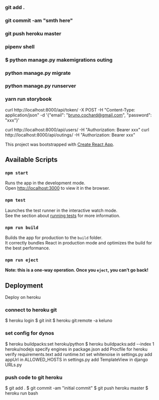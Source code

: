 ### git add .
### git commit -am "smth here"
### git push heroku master
### pipenv shell
### $ python manage.py makemigrations outing
### python manage.py migrate
### python manage.py runserver
### yarn run storybook

curl http://localhost:8000/api/token/ -X POST   -H "Content-Type: application/json"   -d '{"email": "bruno.cochard@gmail.com", "password": "xxx"}'

curl http://localhost:8000/api/users/ -H  "Authorization: Bearer xxx"
curl http://localhost:8000/api/outings/ -H  "Authorization: Bearer xxx"

This project was bootstrapped with [Create React App](https://github.com/facebook/create-react-app).

## Available Scripts

### `npm start`

Runs the app in the development mode.<br>
Open [http://localhost:3000](http://localhost:3000) to view it in the browser.


### `npm test`

Launches the test runner in the interactive watch mode.<br>
See the section about [running tests](https://facebook.github.io/create-react-app/docs/running-tests) for more information.

### `npm run build`

Builds the app for production to the `build` folder.<br>
It correctly bundles React in production mode and optimizes the build for the best performance.

### `npm run eject`
**Note: this is a one-way operation. Once you `eject`, you can’t go back!**

## Deployment
Deploy on heroku
### connect to heroku git
$ heroku login
$ git init
$ heroku git:remote -a keluno
### set config for dynos
$ heroku buildpacks:set heroku/python
$ heroku buildpacks:add --index 1 heroku/nodejs
specify engines in package.json
add Procfile for heroku
verify requirements.text
add runtime.txt
set whitenoise in settings.py
add appUrl in ALLOWED_HOSTS in settings.py
add TemplateView in django URLs.py
### push code to git heroku
$ git add .
$ git commit -am "initial commit"
$ git push heroku master
$ heroku run bash